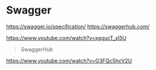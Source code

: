# Swagger

https://swagger.io/specification/
https://swaggerhub.com/

https://www.youtube.com/watch?v=xggucT_xl5U

> SwaggerHub

https://www.youtube.com/watch?v=G3FQc5hcV2U
